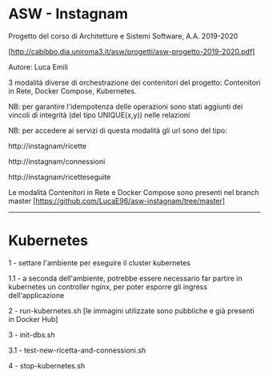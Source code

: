 # ASW - Instagnam
Progetto del corso di Architetture e Sistemi Software, A.A. 2019-2020

[http://cabibbo.dia.uniroma3.it/asw/progetti/asw-progetto-2019-2020.pdf]


Autore: Luca Emili


3 modalità diverse di orchestrazione dei contenitori del progetto: Contenitori in Rete, Docker Compose, Kubernetes.


NB: per garantire l'idempotenza delle operazioni sono stati aggiunti dei vincoli di integrità (del tipo UNIQUE(x,y)) nelle relazioni

NB: per accedere ai servizi di questa modalità gli url sono del tipo: 

http://instagnam/ricette

http://instagnam/connessioni

http://instagnam/ricetteseguite

Le modalità Contenitori in Rete e Docker Compose sono presenti nel branch master [https://github.com/LucaE96/asw-instagnam/tree/master]


-------------------------------------------------------------------------------------------------------------------------------------------------

# Kubernetes

1 - settare l'ambiente per eseguire il cluster kubernetes

   1.1 - a seconda dell'ambiente, potrebbe essere necessario far partire in kubernetes un controller nginx, per poter esporre gli ingress dell'applicazione

2 - run-kubernetes.sh  [le immagini utilizzate sono pubbliche e già presenti in Docker Hub]

3 - init-dbs.sh

   3.1 - test-new-ricetta-and-connessioni.sh

4 - stop-kubernetes.sh
